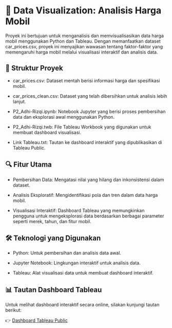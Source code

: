 # 🚗 Data Visualization: Analisis Harga Mobil

Proyek ini bertujuan untuk menganalisis dan memvisualisasikan data harga mobil menggunakan Python dan Tableau. Dengan memanfaatkan dataset car_prices.csv, proyek ini menyajikan wawasan tentang faktor-faktor yang memengaruhi harga mobil melalui visualisasi interaktif dan analisis data.

## 📁 Struktur Proyek

- car_prices.csv: Dataset mentah berisi informasi harga dan spesifikasi mobil.

- car_prices_clean.csv: Dataset yang telah dibersihkan untuk analisis lebih lanjut.

- P2_Adhi-Rizqi.ipynb: Notebook Jupyter yang berisi proses pembersihan data dan eksplorasi awal menggunakan Python.

- P2_Adhi-Rizqi.twb: File Tableau Workbook yang digunakan untuk membuat dashboard visualisasi.

- Link Tableau.txt: Tautan ke dashboard interaktif yang dipublikasikan di Tableau Public.

## 🔍 Fitur Utama

- Pembersihan Data: Mengatasi nilai yang hilang dan inkonsistensi dalam dataset.

- Analisis Eksploratif: Mengidentifikasi pola dan tren dalam data harga mobil.

- Visualisasi Interaktif: Dashboard Tableau yang memungkinkan pengguna untuk mengeksplorasi data berdasarkan berbagai parameter seperti merek, tahun, dan fitur mobil.

## 🛠️ Teknologi yang Digunakan

- Python: Untuk pembersihan dan analisis data awal.

- Jupyter Notebook: Lingkungan interaktif untuk analisis data.

- Tableau: Alat visualisasi data untuk membuat dashboard interaktif.

## 📊 Tautan Dashboard Tableau

Untuk melihat dashboard interaktif secara online, silakan kunjungi tautan berikut:

👉 [Dashboard Tableau Public](https://public.tableau.com/app/profile/adhi.rizqi.alfaqih/viz/CODA_M2_Adhi-Rizqi/Dashboard1?publish=yes)
